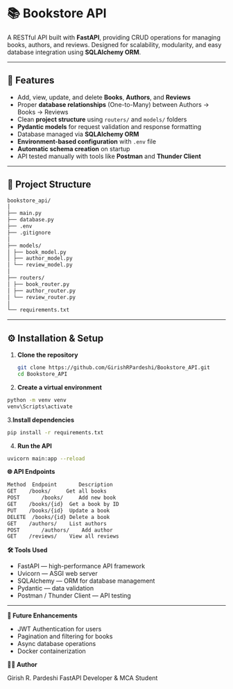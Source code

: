 # 📚 Bookstore API  

A RESTful API built with **FastAPI**, providing CRUD operations for managing books, authors, and reviews. Designed for scalability, modularity, and easy database integration using **SQLAlchemy ORM**.

---

## 🚀 Features
- Add, view, update, and delete **Books**, **Authors**, and **Reviews**  
- Proper **database relationships** (One-to-Many) between Authors → Books → Reviews  
- Clean **project structure** using `routers/` and `models/` folders  
- **Pydantic models** for request validation and response formatting  
- Database managed via **SQLAlchemy ORM**  
- **Environment-based configuration** with `.env` file  
- **Automatic schema creation** on startup  
- API tested manually with tools like **Postman** and **Thunder Client**

---

## 🧩 Project Structure
```bash
bookstore_api/
│
├── main.py
├── database.py
├── .env
├── .gitignore
│
├── models/
│ ├── book_model.py
│ ├── author_model.py
│ └── review_model.py
│
├── routers/
│ ├── book_router.py
│ ├── author_router.py
│ └── review_router.py
│
└── requirements.txt
```

---

## ⚙️ Installation & Setup

1. **Clone the repository**
   ```bash
   git clone https://github.com/GirishRPardeshi/Bookstore_API.git
   cd Bookstore_API


2. **Create a virtual environment**
 ```bash
 python -m venv venv
 venv\Scripts\activate
```

3.**Install dependencies**
```bash
pip install -r requirements.txt
```

4. **Run the API**
```bash
uvicorn main:app --reload
```
**🌐 API Endpoints**
```bash
Method	Endpoint	   Description
GET	   /books/	   Get all books
POST	   /books/	   Add new book
GET	   /books/{id}	Get a book by ID
PUT	   /books/{id}	Update a book
DELETE	/books/{id}	Delete a book
GET	   /authors/	List authors
POST	   /authors/	Add author
GET	   /reviews/	View all reviews
```
**🛠️ Tools Used**
- FastAPI — high-performance API framework
- Uvicorn — ASGI web server
- SQLAlchemy — ORM for database management
- Pydantic — data validation
- Postman / Thunder Client — API testing
---
**📖 Future Enhancements**
- JWT Authentication for users
- Pagination and filtering for books
- Async database operations
- Docker containerization

**👨‍💻 Author**

Girish R. Pardeshi
FastAPI Developer & MCA Student
